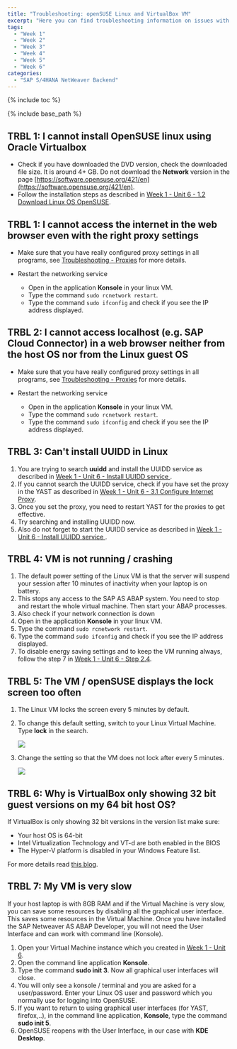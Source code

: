```yaml
---
title: "Troubleshooting: openSUSE Linux and VirtualBox VM"
excerpt: "Here you can find troubleshooting information on issues with your openSUSE Linux guest operating system and on issues with Oracle VirtualBox virtual machine container."
tags:
  - "Week 1"
  - "Week 2"
  - "Week 3"
  - "Week 4"
  - "Week 5"
  - "Week 6"
categories:
  - "SAP S/4HANA NetWeaver Backend"
---
```


<a name="top"/>

{% include toc %}

{% include base_path %}

## TRBL 1: I cannot install OpenSUSE linux using Oracle Virtualbox

-   Check if you have downloaded the DVD version, check the downloaded file size. It is around 4+ GB. Do not download the **Network** version in the page [https://software.opensuse.org/421/en](https://software.opensuse.org/421/en).
-   Follow the installation steps as described in [Week 1 - Unit 6 - 1.2 Download Linux OS OpenSUSE]({{base_path}}/week-1/unit-6/#download-linux-os-opensuse).

## TRBL 1: I cannot access the internet in the web browser even with the right proxy settings

-   Make sure that you have really configured proxy settings in all programs, see [Troubleshooting - Proxies]({{base_path}}/troubleshooting/troubleshooting-misc/#trbl-3-internet-communication-does-not-work-with-proxy-server-in-place) for more details.
-   Restart the networking service

    -   Open in the application **Konsole** in your linux VM.
    -   Type the command `sudo rcnetwork restart`.
    -   Type the command `sudo ifconfig` and check if you see the IP address displayed.

## TRBL 2: I cannot access localhost (e.g. SAP Cloud Connector) in a web browser neither from the host OS nor from the Linux guest OS

-   Make sure that you have really configured proxy settings in all programs, see [Troubleshooting - Proxies]({{base_path}}/troubleshooting/troubleshooting-misc/#trbl-3-internet-communication-does-not-work-with-proxy-server-in-place) for more details.
-   Restart the networking service

    -   Open in the application **Konsole** in your linux VM.
    -   Type the command `sudo rcnetwork restart`.
    -   Type the command `sudo ifconfig` and check if you see the IP address displayed.

## TRBL 3: Can't install UUIDD in Linux

1.  You are trying to search **uuidd** and install the UUIDD service as described in [Week 1 - Unit 6 - Install UUIDD service ]({{base_path}}/week-1/unit-6/#prepare-uuidd-service).
2.  If you cannot search the UUIDD service, check if you have set the proxy in the YAST as described in [Week 1 - Unit 6 - 3.1 Configure Internet Proxy]({{base_path}}/week-1/unit-6/#configure-internet-proxy).
3.  Once you set the proxy, you need to restart YAST for the proxies to get effective.
4.  Try searching and installing UUIDD now.
5.  Also do not forget to start the UUIDD service as described in [Week 1 - Unit 6 - Install UUIDD service ]({{base_path}}/week-1/unit-6/#start-uuidd).

## TRBL 4:  VM is not running / crashing

1.  The default power setting of the Linux VM is that the server will suspend your session after 10 minutes of inactivity when your laptop is on battery.
2.  This stops any access to the SAP AS ABAP system. You need to stop and restart the whole virtual machine. Then start your ABAP processes.
3.  Also check if your network connection is down
4.  Open in the application **Konsole** in your linux VM.
5.  Type the command `sudo rcnetwork restart`.
6.  Type the command `sudo ifconfig` and check if you see the IP address displayed.
7.  To disable energy saving settings and to keep the VM running always, follow the step 7 in [Week 1 - Unit 6 - Step 2.4]({{base_path}}/week-1/unit-6/#install-opensuse-linux-os-on-the-vm).

## TRBL 5: The VM / openSUSE displays the lock screen too often

1.  The Linux VM locks the screen every 5 minutes by default.
2.  To change this default setting, switch to your Linux Virtual Machine. Type **lock** in the search.

    <img src="{{base_path}}/troubleshooting/images/trbl-vm/pic01--screen-lock.png"/>

3.  Change the setting so that the VM does not lock after every 5 minutes.

    <img src="{{base_path}}/troubleshooting/images/trbl-vm/pic02--screen-lock.png"/>

## TRBL 6: Why is VirtualBox only showing 32 bit guest versions on my 64 bit host OS?

If VirtualBox is only showing 32 bit versions in the version list make sure:

-   Your host OS is 64-bit
-   Intel Virtualization Technology and VT-d are both enabled in the BIOS
-   The Hyper-V platform is disabled in your Windows Feature list.

For more details read [this blog](http://www.fixedbyvonnie.com/2014/11/virtualbox-showing-32-bit-guest-versions-64-bit-host-os/#.WElwwX3LIT8).

## TRBL 7: My VM is very slow

If your host laptop is with 8GB RAM and if the Virtual Machine is very slow, you can save some resources by disabling all the graphical user interface.
This saves some resources in the Virtual Machine. Once you have installed the SAP Netweaver AS ABAP Developer, you will not need the User Interface and can work with command line (Konsole).

1.  Open your Virtual Machine instance which you created in [Week 1 - Unit 6]({{base_path}}/week-1/unit-6/).
2.  Open the command line application **Konsole**.
3.  Type the command **sudo init 3**. Now all graphical user interfaces will close.
4.  You will only see a konsole / terminal and you are asked for a user/password. Enter your Linux OS user and password which you normally use for logging into OpenSUSE.
5.  If you want to return to using graphical user interfaces (for YAST, firefox,..), in the command line application, **Konsole**, type the command
**sudo init 5**.
6.  OpenSUSE reopens with the User Interface, in our case with **KDE Desktop**.
